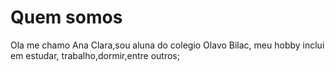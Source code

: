 # Quem somos
Ola me chamo Ana Clara,sou aluna do colegio Olavo Bilac, meu hobby inclui em estudar, trabalho,dormir,entre outros;
